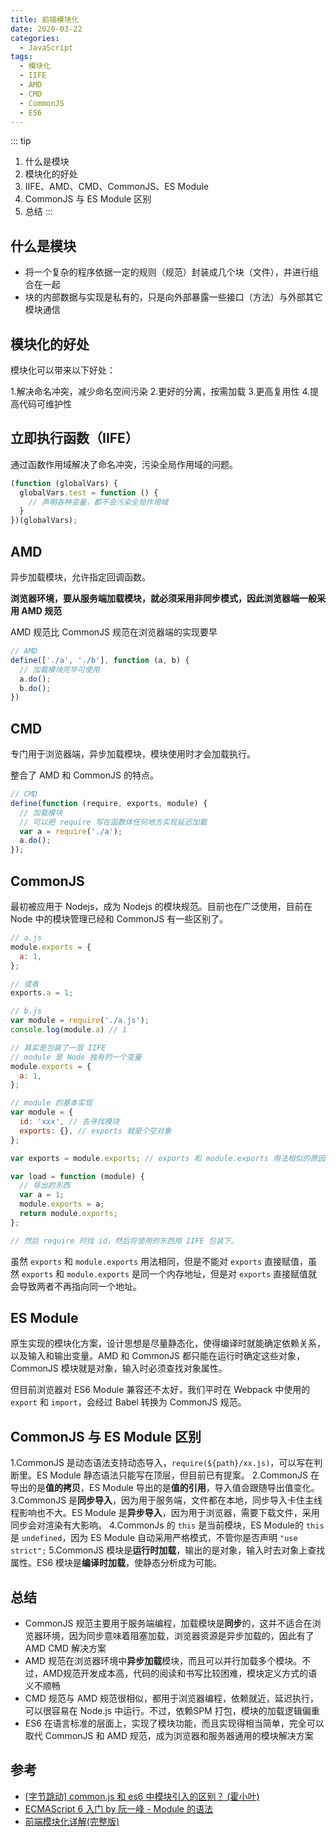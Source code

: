 ```yaml
---
title: 前端模块化
date: 2020-03-22
categories:
  - JavaScript
tags:
  - 模块化
  - IIFE
  - AMD
  - CMD
  - CommonJS
  - ES6
---
```


::: tip
1. 什么是模块
2. 模块化的好处
3. IIFE、AMD、CMD、CommonJS、ES Module
4. CommonJS 与 ES Module 区别
5. 总结
:::

<!-- more -->

## 什么是模块

- 将一个复杂的程序依据一定的规则（规范）封装成几个块（文件），并进行组合在一起
- 块的内部数据与实现是私有的，只是向外部暴露一些接口（方法）与外部其它模块通信

## 模块化的好处

模块化可以带来以下好处：

1.解决命名冲突，减少命名空间污染
2.更好的分离，按需加载
3.更高复用性
4.提高代码可维护性

## 立即执行函数（IIFE）

通过函数作用域解决了命名冲突，污染全局作用域的问题。

```js
(function (globalVars) {
  globalVars.test = function () {
    // 声明各种变量，都不会污染全局作用域
  }
})(globalVars);
```

## AMD

异步加载模块，允许指定回调函数。

**浏览器环境，要从服务端加载模块，就必须采用非同步模式，因此浏览器端一般采用 AMD 规范**

AMD 规范比 CommonJS 规范在浏览器端的实现要早

```js
// AMD
define(['./a', './b'], function (a, b) {
  // 加载模块完毕可使用
  a.do();
  b.do();
})
```

## CMD

专门用于浏览器端，异步加载模块，模块使用时才会加载执行。

整合了 AMD 和 CommonJS 的特点。

```js
// CMD
define(function (require, exports, module) {
  // 加载模块
  // 可以把 require 写在函数体任何地方实现延迟加载
  var a = require('./a');
  a.do();
});
```

## CommonJS

最初被应用于 Nodejs，成为 Nodejs 的模块规范。目前也在广泛使用，目前在 Node 中的模块管理已经和 CommonJS 有一些区别了。

```js
// a.js
module.exports = {
  a: 1,
};

// 或者
exports.a = 1;

// b.js
var module = require('./a.js');
console.log(module.a) // 1
```

```js
// 其实是包装了一层 IIFE
// module 是 Node 独有的一个变量
module.exports = {
  a: 1,
};
```

```js
// module 的基本实现
var module = {
  id: 'xxx', // 去寻找模块
  exports: {}, // exports 就是个空对象
};

var exports = module.exports; // exports 和 module.exports 用法相似的原因

var load = function (module) {
  // 导出的东西
  var a = 1;
  module.exports = a;
  return module.exports;
};

// 然后 require 时找 id，然后将使用的东西用 IIFE 包装下。
```

虽然 `exports` 和 `module.exports` 用法相同，但是不能对 `exports` 直接赋值，虽然 `exports` 和 `module.exports` 是同一个内存地址，但是对 `exports` 直接赋值就会导致两者不再指向同一个地址。

## ES Module

原生实现的模块化方案，设计思想是尽量静态化，使得编译时就能确定依赖关系，以及输入和输出变量。AMD 和 CommonJS 都只能在运行时确定这些对象， CommonJS 模块就是对象，输入时必须查找对象属性。

但目前浏览器对 ES6 Module 兼容还不太好，我们平时在 Webpack 中使用的 `export` 和 `import`，会经过 Babel 转换为 CommonJS 规范。

## CommonJS 与 ES Module 区别

1.CommonJS 是动态语法支持动态导入，`require(${path}/xx.js)`，可以写在判断里。ES Module 静态语法只能写在顶层，但目前已有提案。
2.CommonJS 在导出的是**值的拷贝**，ES Module 导出的是**值的引用**，导入值会跟随导出值变化。
3.CommonJS 是**同步导入**，因为用于服务端，文件都在本地，同步导入卡住主线程影响也不大。ES Module 是**异步导入**，因为用于浏览器，需要下载文件，采用同步会对渲染有大影响。
4.CommonJs 的 `this` 是当前模块，ES Module的 `this` 是 `undefined`，因为 ES Module 自动采用严格模式，不管你是否声明 `"use strict";`
5.CommonJS 模块是**运行时加载**，输出的是对象，输入时去对象上查找属性。ES6 模块是**编译时加载**，使静态分析成为可能。

## 总结

- CommonJS 规范主要用于服务端编程，加载模块是**同步**的，这并不适合在浏览器环境，因为同步意味着阻塞加载，浏览器资源是异步加载的，因此有了 AMD CMD 解决方案
- AMD 规范在浏览器环境中**异步加载**模块，而且可以并行加载多个模块。不过，AMD规范开发成本高，代码的阅读和书写比较困难，模块定义方式的语义不顺畅
- CMD 规范与 AMD 规范很相似，都用于浏览器编程，依赖就近，延迟执行，可以很容易在 Node.js 中运行。不过，依赖SPM 打包，模块的加载逻辑偏重
- ES6 在语言标准的层面上，实现了模块功能，而且实现得相当简单，完全可以取代 CommonJS 和 AMD 规范，成为浏览器和服务器通用的模块解决方案

## 参考

- [[字节跳动] common.js 和 es6 中模块引入的区别？ (霍小叶)](https://juejin.im/post/5e7426d15188254967069c00#heading-3)
- [ECMAScript 6 入门 by 阮一峰 - Module 的语法](https://es6.ruanyifeng.com/#docs/module)
- [前端模块化详解(完整版)](https://github.com/ljianshu/Blog/issues/48)

